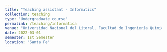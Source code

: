 ```yaml
---
title: "Teaching assistant - Informatics"
collection: teaching
type: "Undergraduate course"
permalink: /teaching/informatica
venue: "Universidad Nacional del Litoral, Facultad de Ingeniería Química"
date: 2022-03-01
semester: 1st Semester
location: "Santa Fe"
---
```

